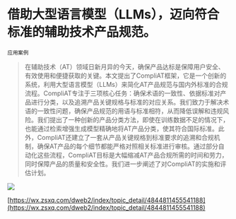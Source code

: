 # 借助大型语言模型（LLMs），迈向符合标准的辅助技术产品规范。
`应用案例`
> 在辅助技术（AT）领域日新月异的今天，确保产品达标是保障用户安全、有效使用和便捷获取的关键。本文提出了CompliAT框架，它是一个创新的系统，利用大型语言模型（LLMs）来简化AT产品规范与国内外标准的合规流程。CompliAT专注于三项核心任务：确保术语的一致性、依据标准对产品进行分类，以及追溯产品关键规格与标准的对应关系。我们致力于解决术语的一致性问题，确保产品规范的用语与标准相符，从而降低误解和违规风险。我们提出了一种创新的产品分类方法，即使在训练数据不足的情况下，也能通过检索增强生成模型精确地将AT产品分类，使其符合国际标准。此外，CompliAT还建立了一套从产品关键规格到标准要求的追溯和合规机制，确保AT产品的每个细节都能严格对照相关标准进行审核。通过部分自动化这些流程，CompliAT目标是大幅缩减AT产品合规所需的时间和劳力，同时保障产品的质量和安全性。我们进一步阐述了对CompliAT的实施和评估计划。

![](https://raw.githubusercontent.com/HuggingAGI/HuggingArxiv/main/paper_images/2404.03122/x1.png)

[https://wx.zsxq.com/dweb2/index/topic_detail/4844811455541188](https://wx.zsxq.com/dweb2/index/topic_detail/4844811455541188)
